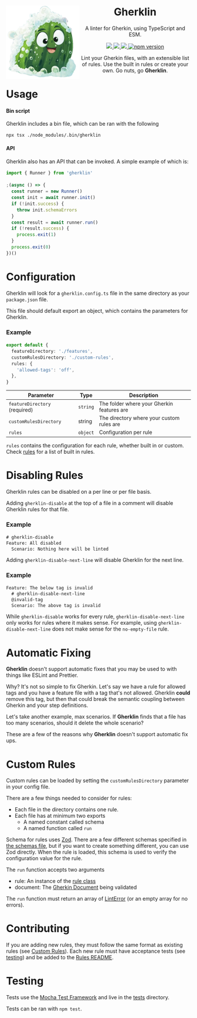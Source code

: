 <div align="right">
  <img align="left" src=".github/gherkie.png" alt="Gherkie" width="200" height="200">
  <h1 align="center">Gherklin</h1>
  
  <p align="center">
      A linter for Gherkin, using TypeScript and ESM.
  </p>
  
  <p align="center">
    <a href="https://github.com/cjmarkham/Gherklin/actions/workflows/tests.yml">
        <img src="https://github.com/cjmarkham/gherkin-lint/actions/workflows/tests.yml/badge.svg">
    </a>
    <a href="https://github.com/cjmarkham/Gherklin/actions/workflows/linting.yml">
        <img src="https://github.com/cjmarkham/gherkin-lint/actions/workflows/linting.yml/badge.svg">
    </a>
    <a href="https://github.com/prettier/prettier/tree/c067d27673c6d97d9037eb9b13b74bd8c9324be2?tab=readme-ov-file#badge">
        <img src="https://img.shields.io/badge/code_style-prettier-ff69b4.svg?style=flat-square)](https://github.com/prettier/prettier">
    </a>
    <a href="https://www.npmjs.com/package/gherklin">
        <img alt="npm version" src="https://img.shields.io/npm/v/gherklin.svg">
    </a>
  </p>
  <p align="center">
    Lint your Gherkin files, with an extensible list of rules. Use the built in rules or create your own. Go nuts, go <strong>Gherklin</strong>.
  </p>
</div>


# Usage

#### Bin script
Gherklin includes a bin file, which can be ran with the following
```shell
npx tsx ./node_modules/.bin/gherklin
```

#### API
Gherklin also has an API that can be invoked. A simple example of which is:
```typescript
import { Runner } from 'gherklin'

;(async () => {
  const runner = new Runner()
  const init = await runner.init()
  if (!init.success) {
    throw init.schemaErrors
  }
  const result = await runner.run()
  if (!result.success) {
    process.exit(1)
  }
  process.exit(0)
})()
```

# Configuration

Gherklin will look for a `gherklin.config.ts` file in the same directory as your `package.json` file.

This file should default export an object, which contains the parameters for Gherklin.

### Example
```typescript
export default {
  featureDirectory: './features',
  customRulesDirectory: './custom-rules',
  rules: {
    'allowed-tags': 'off',
  },
}
```

| Parameter                     | Type     | Description                                |
|-------------------------------|----------|--------------------------------------------|
| `featureDirectory` (required) | `string` | The folder where your Gherkin features are |
| `customRulesDirectory`        | string   | The directory where your custom rules are  |
| `rules`                       | `object` | Configuration per rule                     |

`rules` contains the configuration for each rule, whether built in or custom. Check [rules](./src/rules/README.md) for a list of built in rules.

# Disabling Rules

Gherklin rules can be disabled on a per line or per file basis.

Adding `gherklin-disable` at the top of a file in a comment will disable Gherklin rules for that file.

### Example
```gherkin
# gherklin-disable
Feature: All disabled
  Scenario: Nothing here will be linted
```

Adding `gherklin-disable-next-line` will disable Gherklin for the next line.

### Example
```gherkin
Feature: The below tag is invalid
  # gherklin-disable-next-line
  @invalid-tag
  Scenario: The above tag is invalid
```

While `gherklin-disable` works for every rule, `gherklin-disable-next-line` only works for rules where it makes sense.
For example, using `gherklin-disable-next-line` does not make sense for the `no-empty-file` rule.

# Automatic Fixing
**Gherklin** doesn't support automatic fixes that you may be used to with things like ESLint and Prettier.

Why? It's not so simple to fix Gherkin. 
Let's say we have a rule for allowed tags and you have a feature file with a tag that's not allowed. Gherklin
**could** remove this tag, but then that could break the semantic coupling between Gherkin and your step definitions.

Let's take another example, max scenarios. If **Gherklin** finds that a file has too many scenarios, should it delete the whole scenario?

These are a few of the reasons why **Gherklin** doesn't support automatic fix ups.

# Custom Rules
Custom rules can be loaded by setting the `customRulesDirectory` parameter in your config file.

There are a few things needed to consider for rules:
- Each file in the directory contains one rule.
- Each file has at minimum two exports
  - A named constant called schema 
  - A named function called `run`
  
Schema for rules uses [Zod](https://github.com/colinhacks/zod). There are a few different schemas specified in [the schemas file](./src/schemas.ts), but if you
want to create something different, you can use Zod directly.
When the rule is loaded, this schema is used to verify the configuration value for the rule.

The `run` function accepts two arguments
- rule: An instance of the [rule class](./src/rule.ts)
- document: The [Gherkin Document](https://github.com/cucumber/messages/blob/main/javascript/src/messages.ts#L94) being validated

The `run` function must return an array of [LintError](./src/error.ts) (or an empty array for no errors).

# Contributing

If you are adding new rules, they must follow the same format as existing rules (see [Custom Rules](#custom-rules)).
Each new rule must have acceptance tests (see [testing](#testing)) and be added to the [Rules README](./src/rules/README.md).

# Testing

Tests use the [Mocha Test Framework](https://mochajs.org/) and live in the [tests](./tests) directory.

Tests can be ran with `npm test`.
